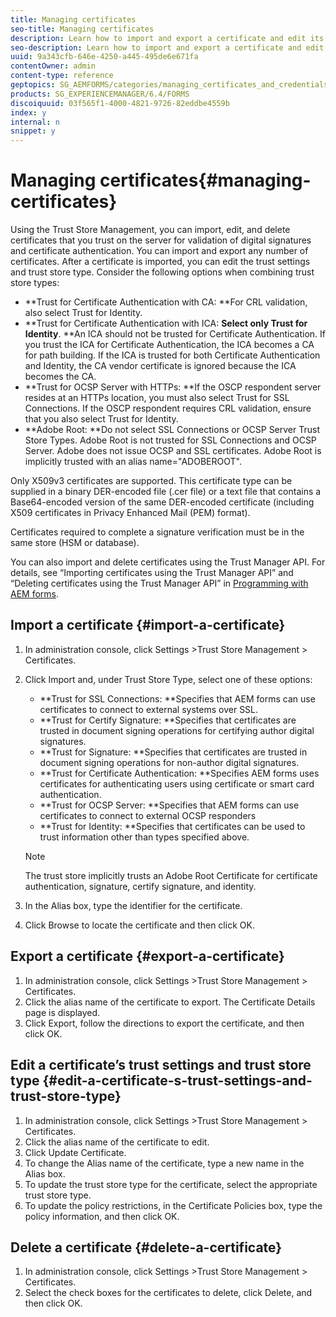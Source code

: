 ```yaml
---
title: Managing certificates
seo-title: Managing certificates
description: Learn how to import and export a certificate and edit its trust settings.
seo-description: Learn how to import and export a certificate and edit its trust settings.
uuid: 9a343cfb-646e-4250-a445-495de6e671fa
contentOwner: admin
content-type: reference
geptopics: SG_AEMFORMS/categories/managing_certificates_and_credentials
products: SG_EXPERIENCEMANAGER/6.4/FORMS
discoiquuid: 03f565f1-4000-4821-9726-82eddbe4559b
index: y
internal: n
snippet: y
---
```


# Managing certificates{#managing-certificates}

Using the Trust Store Management, you can import, edit, and delete certificates that you trust on the server for validation of digital signatures and certificate authentication. You can import and export any number of certificates. After a certificate is imported, you can edit the trust settings and trust store type. Consider the following options when combining trust store types:

* **Trust for Certificate Authentication with CA: **For CRL validation, also select Trust for Identity.
* **Trust for Certificate Authentication with ICA: **Select only Trust for Identity**. **An ICA should not be trusted for Certificate Authentication. If you trust the ICA for Certificate Authentication, the ICA becomes a CA for path building. If the ICA is trusted for both Certificate Authentication and Identity, the CA vendor certificate is ignored because the ICA becomes the CA.
* **Trust for OCSP Server with HTTPs: **If the OSCP respondent server resides at an HTTPs location, you must also select Trust for SSL Connections. If the OSCP respondent requires CRL validation, ensure that you also select Trust for Identity.
* **Adobe Root: **Do not select SSL Connections or OCSP Server Trust Store Types. Adobe Root is not trusted for SSL Connections and OCSP Server. Adobe does not issue OCSP and SSL certificates. Adobe Root is implicitly trusted with an alias name="ADOBEROOT".

Only X509v3 certificates are supported. This certificate type can be supplied in a binary DER-encoded file (.cer file) or a text file that contains a Base64-encoded version of the same DER-encoded certificate (including X509 certificates in Privacy Enhanced Mail (PEM) format).

Certificates required to complete a signature verification must be in the same store (HSM or database).

You can also import and delete certificates using the Trust Manager API. For details, see “Importing certificates using the Trust Manager API” and “Deleting certificates using the Trust Manager API” in [Programming with AEM forms](http://www.adobe.com/go/learn_aemforms_programming_63).

## Import a certificate {#import-a-certificate}

1. In administration console, click Settings &gt;Trust Store Management &gt; Certificates.
1. Click Import and, under Trust Store Type, select one of these options:

    * **Trust for SSL Connections: **Specifies that AEM forms can use certificates to connect to external systems over SSL. 
    * **Trust for Certify Signature: **Specifies that certificates are trusted in document signing operations for certifying author digital signatures. 
    * **Trust for Signature: **Specifies that certificates are trusted in document signing operations for non-author digital signatures. 
    * **Trust for Certificate Authentication: **Specifies AEM forms uses certificates for authenticating users using certificate or smart card authentication.
    * **Trust for OCSP Server: **Specifies that AEM forms can use certificates to connect to external OCSP responders
    * **Trust for Identity: **Specifies that certificates can be used to trust information other than types specified above.

   >[!NOTE]
   >
   >The trust store implicitly trusts an Adobe Root Certificate for certificate authentication, signature, certify signature, and identity.

1. In the Alias box, type the identifier for the certificate.
1. Click Browse to locate the certificate and then click OK.

## Export a certificate {#export-a-certificate}

1. In administration console, click Settings &gt;Trust Store Management &gt; Certificates. 
1. Click the alias name of the certificate to export. The Certificate Details page is displayed.
1. Click Export, follow the directions to export the certificate, and then click OK.

## Edit a certificate’s trust settings and trust store type {#edit-a-certificate-s-trust-settings-and-trust-store-type}

1. In administration console, click Settings &gt;Trust Store Management &gt; Certificates. 
1. Click the alias name of the certificate to edit.
1. Click Update Certificate.
1. To change the Alias name of the certificate, type a new name in the Alias box.
1. To update the trust store type for the certificate, select the appropriate trust store type.
1. To update the policy restrictions, in the Certificate Policies box, type the policy information, and then click OK.

## Delete a certificate {#delete-a-certificate}

1. In administration console, click Settings &gt;Trust Store Management &gt; Certificates.
1. Select the check boxes for the certificates to delete, click Delete, and then click OK.

